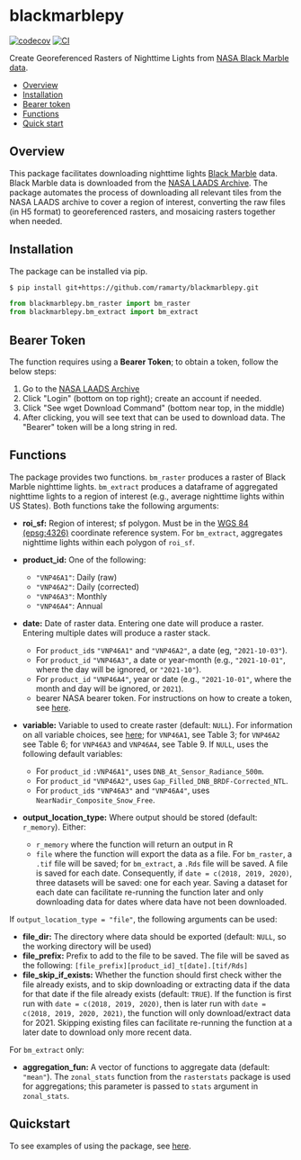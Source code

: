 # blackmarblepy 

[![codecov](https://codecov.io/gh/ramarty/blackmarblepy/branch/main/graph/badge.svg?token=blackmarblepy_token_here)](https://codecov.io/gh/ramarty/blackmarblepy)
[![CI](https://github.com/ramarty/blackmarblepy/actions/workflows/main.yml/badge.svg)](https://github.com/ramarty/blackmarblepy/actions/workflows/main.yml)

Create Georeferenced Rasters of Nighttime Lights from [NASA Black Marble data](https://blackmarble.gsfc.nasa.gov/). 

* [Overview](#overview)
* [Installation](#installation)
* [Bearer token](#token)
* [Functions](#function)
* [Quick start](#quickstart)

## Overview <a name="overview"></a>

This package facilitates downloading nighttime lights [Black Marble](https://blackmarble.gsfc.nasa.gov/) data. Black Marble data is downloaded from the [NASA LAADS Archive](https://ladsweb.modaps.eosdis.nasa.gov/archive/allData/5000/VNP46A3/).  The package automates the process of downloading all relevant tiles from the NASA LAADS archive to cover a region of interest, converting the raw files (in H5 format) to georeferenced rasters, and mosaicing rasters together when needed.

## Installation <a name="installation">

The package can be installed via pip.

```bash
$ pip install git+https://github.com/ramarty/blackmarblepy.git
```

```py
from blackmarblepy.bm_raster import bm_raster
from blackmarblepy.bm_extract import bm_extract
```

## Bearer Token <a name="token">

The function requires using a **Bearer Token**; to obtain a token, follow the below steps:

1. Go to the [NASA LAADS Archive](https://ladsweb.modaps.eosdis.nasa.gov/archive/allData/5000/VNP46A3/)
2. Click "Login" (bottom on top right); create an account if needed.
3. Click "See wget Download Command" (bottom near top, in the middle)
4. After clicking, you will see text that can be used to download data. The "Bearer" token will be a long string in red.

## Functions <a name="function">

The package provides two functions. `bm_raster` produces a raster of Black Marble nighttime lights. `bm_extract` produces a dataframe of aggregated nighttime lights to a region of interest (e.g., average nighttime lights within US States). Both functions take the following arguments:
 
* __roi_sf:__ Region of interest; sf polygon. Must be in the [WGS 84 (epsg:4326)](https://epsg.io/4326) coordinate reference system. For `bm_extract`, aggregates nighttime lights within each polygon of `roi_sf`.

* __product_id:__ One of the following: 

  - `"VNP46A1"`: Daily (raw)
  - `"VNP46A2"`: Daily (corrected)
  - `"VNP46A3"`: Monthly
  - `"VNP46A4"`: Annual
  
* __date:__  Date of raster data. Entering one date will produce a raster. Entering multiple dates will produce a raster stack. 

  - For `product_id`s `"VNP46A1"` and `"VNP46A2"`, a date (eg, `"2021-10-03"`). 
  - For `product_id` `"VNP46A3"`, a date or year-month (e.g., `"2021-10-01"`, where the day will be ignored, or `"2021-10"`).
  - For `product_id` `"VNP46A4"`, year or date  (e.g., `"2021-10-01"`, where the month and day will be ignored, or `2021`). 
  - bearer NASA bearer token. For instructions on how to create a token, see [here](https://github.com/ramarty/blackmarbler#bearer-token-).

* __variable:__ Variable to used to create raster (default: `NULL`). For information on all variable choices, see [here](https://ladsweb.modaps.eosdis.nasa.gov/api/v2/content/archives/Document%20Archive/Science%20Data%20Product%20Documentation/VIIRS_Black_Marble_UG_v1.2_April_2021.pdf); for `VNP46A1`, see Table 3; for `VNP46A2` see Table 6; for `VNP46A3` and `VNP46A4`, see Table 9. If `NULL`, uses the following default variables: 

  - For `product_id` `:VNP46A1"`, uses `DNB_At_Sensor_Radiance_500m`. 
  - For `product_id` `"VNP46A2"`, uses `Gap_Filled_DNB_BRDF-Corrected_NTL`. 
  - For `product_id`s `"VNP46A3"` and `"VNP46A4"`, uses `NearNadir_Composite_Snow_Free`. 

* __output_location_type:__ Where output should be stored (default: `r_memory`). Either:

  - `r_memory` where the function will return an output in R
  - `file` where the function will export the data as a file. For `bm_raster`, a `.tif` file will be saved; for `bm_extract`, a `.Rds` file will be saved. A file is saved for each date. Consequently, if `date = c(2018, 2019, 2020)`, three datasets will be saved: one for each year. Saving a dataset for each date can facilitate re-running the function later and only downloading data for dates where data have not been downloaded.

If `output_location_type = "file"`, the following arguments can be used:

* __file_dir:__ The directory where data should be exported (default: `NULL`, so the working directory will be used)
* __file_prefix:__ Prefix to add to the file to be saved. The file will be saved as the following: `[file_prefix][product_id]_t[date].[tif/Rds]`
* __file_skip_if_exists:__ Whether the function should first check wither the file already exists, and to skip downloading or extracting data if the data for that date if the file already exists (default: `TRUE`). If the function is first run with `date = c(2018, 2019, 2020)`, then is later run with `date = c(2018, 2019, 2020, 2021)`, the function will only download/extract data for 2021. Skipping existing files can facilitate re-running the function at a later date to download only more recent data. 

For `bm_extract` only:

* __aggregation_fun:__ A vector of functions to aggregate data (default: `"mean"`). The `zonal_stats` function from the `rasterstats` package is used for aggregations; this parameter is passed to `stats` argument in `zonal_stats`.

## Quickstart <a name="quickstart">

To see examples of using the package, see [here](https://github.com/ramarty/blackmarblepy/blob/main/examples/blackmarbley_example.ipynb).
